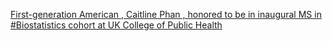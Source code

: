[First-generation American , Caitline Phan , honored to be in inaugural MS in #Biostatistics cohort at UK   College of Public Health](https://qi.tc/qi/112419)